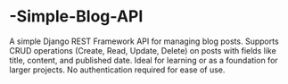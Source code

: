 # -Simple-Blog-API
A simple Django REST Framework API for managing blog posts. Supports CRUD operations (Create, Read, Update, Delete) on posts with fields like title, content, and published date. Ideal for learning or as a foundation for larger projects. No authentication required for ease of use.
